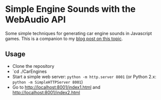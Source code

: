 # Simple Engine Sounds with the WebAudio API

Some simple techniques for generating car engine sounds in Javascript games. This is a companion to my [blog post on this topic](https://dev.to/buntine/simple-technique-for-car-engine-sounds-in-video-games).

## Usage

- Clone the repository
- `cd ./CarEngines
- Start a simple web server: `python -m http.server 8001` (or Python 2.x: `python -m SimpleHTTPServer 8001`)
- Go to [http://localhost:8001/index1.html](http://localhost:8001/index1.html) and [http://localhost:8001/index2.html](http://localhost:8001/index2.html)
